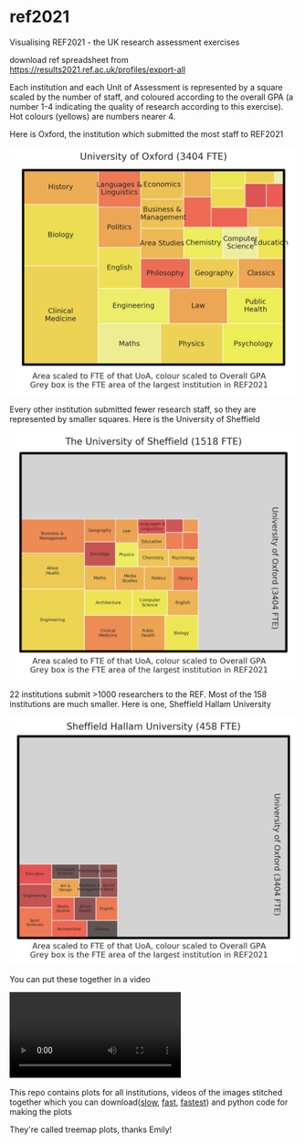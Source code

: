 # ref2021
Visualising REF2021 - the UK research assessment exercises

download ref spreadsheet from 
https://results2021.ref.ac.uk/profiles/export-all

Each institution and each Unit of Assessment is represented by a square scaled by the number of staff, and coloured according to the overall GPA (a number 1-4 indicating the quality of research according to this exercise). Hot colours (yellows) are numbers nearer 4.

Here is Oxford, the institution which submitted the most staff to REF2021

![](https://github.com/tomstafford/ref2021/blob/main/figs/squares/3404_100.png)

Every other institution submitted fewer research staff, so they are represented by smaller squares. Here is the University of Sheffield

![](https://github.com/tomstafford/ref2021/blob/main/figs/squares/1518_123.png)

22 institutions submit >1000 researchers to the REF. Most of the 158 institutions are much smaller. Here is one, Sheffield Hallam University

![](https://github.com/tomstafford/ref2021/blob/main/figs/squares/0458_124.png)


You can put these together in a video

![](https://github.com/tomstafford/ref2021/blob/main/fast.mp4)

This repo contains plots for all institutions, videos of the images stitched together which you can download([slow](https://github.com/tomstafford/ref2021/blob/main/slow.mp4), [fast](https://github.com/tomstafford/ref2021/blob/main/fast.mp4), [fastest](https://github.com/tomstafford/ref2021/blob/main/faster.mp4)) and python code for making the plots

They're called treemap plots, thanks Emily!

